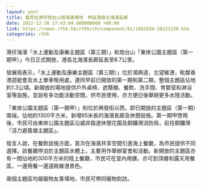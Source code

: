 ```yaml
---
layout: post
title: 當局在灣仔炮台山增海濱場地　伸延港島北海濱長廊
date: 2022-12-30 17:43:04.000000000 +08:00
link: https://news.rthk.hk/rthk/ch/component/k2/1681934-20221230.htm
categories: rthk
---
```


灣仔海濱「水上運動及康樂主題區（第三期）」和炮台山「東岸公園主題區（第一期甲）」今日正式開放，港島北海濱長廊延長至8.7公里。

發展局表示，「水上運動及康樂主題區（第三期）」位於鴻興道，北望維港，毗鄰香港遊艇會及水上單車租用處，連同早前已開放的第一期和第二期，整個主題區佔地約1.3公頃。新開放的場地提供戶外桌椅、遮蔭棚、餐飲、洗手間、育嬰室和淋浴室等設施，並設有多功能活動空間，供市民使用，亦方便日後舉辦更多水陸活動。

「東岸公園主題區（第一期甲）」則位於興發街以西，即已開放的主題區（第一期）南端，佔地約1300平方米，新增65米長的海濱長廊及休憩設施。第一期甲啓用後，市民可由東岸公園主題區沿威非路道休憩花園及銅鑼灣消防局，前往銅鑼灣「活力避風塘主題區」。

發言人說，在餐飲設施方面，首次在海濱共享空間引進海上餐廳，為市民提供不同選擇。該餐廳停泊於主題區水體上，主要用作舉辦宴會和活動。新開放的主題區亦有一間佔地約300平方米的陸上餐廳，市民可在室內用膳，亦可到頂層和露天用餐區，一邊用餐一邊遠眺維港景色。

兩個主題區均屬寵物友善場地，市民可帶同寵物到訪。
